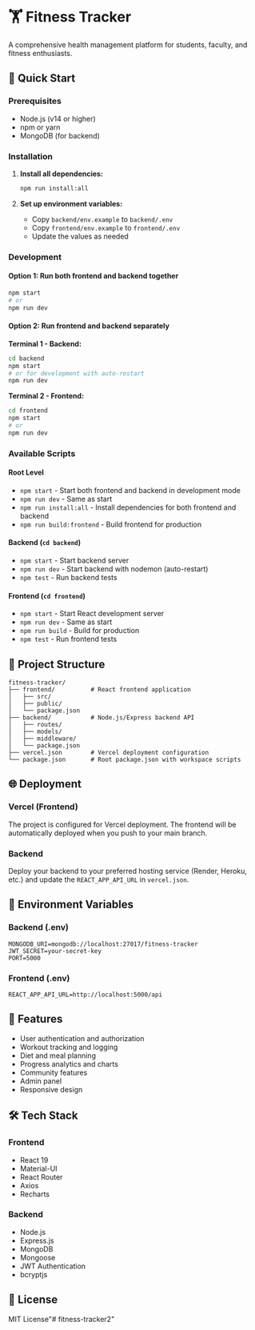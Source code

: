# 🏋️ Fitness Tracker

A comprehensive health management platform for students, faculty, and fitness enthusiasts.

## 🚀 Quick Start

### Prerequisites
- Node.js (v14 or higher)
- npm or yarn
- MongoDB (for backend)

### Installation

1. **Install all dependencies:**
   ```bash
   npm run install:all
   ```

2. **Set up environment variables:**
   - Copy `backend/env.example` to `backend/.env`
   - Copy `frontend/env.example` to `frontend/.env`
   - Update the values as needed

### Development

#### Option 1: Run both frontend and backend together
```bash
npm start
# or
npm run dev
```

#### Option 2: Run frontend and backend separately

**Terminal 1 - Backend:**
```bash
cd backend
npm start
# or for development with auto-restart
npm run dev
```

**Terminal 2 - Frontend:**
```bash
cd frontend
npm start
# or
npm run dev
```

### Available Scripts

#### Root Level
- `npm start` - Start both frontend and backend in development mode
- `npm run dev` - Same as start
- `npm run install:all` - Install dependencies for both frontend and backend
- `npm run build:frontend` - Build frontend for production

#### Backend (`cd backend`)
- `npm start` - Start backend server
- `npm run dev` - Start backend with nodemon (auto-restart)
- `npm test` - Run backend tests

#### Frontend (`cd frontend`)
- `npm start` - Start React development server
- `npm run dev` - Same as start
- `npm run build` - Build for production
- `npm test` - Run frontend tests

## 📁 Project Structure

```
fitness-tracker/
├── frontend/          # React frontend application
│   ├── src/
│   ├── public/
│   └── package.json
├── backend/           # Node.js/Express backend API
│   ├── routes/
│   ├── models/
│   ├── middleware/
│   └── package.json
├── vercel.json        # Vercel deployment configuration
└── package.json       # Root package.json with workspace scripts
```

## 🌐 Deployment

### Vercel (Frontend)
The project is configured for Vercel deployment. The frontend will be automatically deployed when you push to your main branch.

### Backend
Deploy your backend to your preferred hosting service (Render, Heroku, etc.) and update the `REACT_APP_API_URL` in `vercel.json`.

## 🔧 Environment Variables

### Backend (.env)
```
MONGODB_URI=mongodb://localhost:27017/fitness-tracker
JWT_SECRET=your-secret-key
PORT=5000
```

### Frontend (.env)
```
REACT_APP_API_URL=http://localhost:5000/api
```

## 📱 Features

- User authentication and authorization
- Workout tracking and logging
- Diet and meal planning
- Progress analytics and charts
- Community features
- Admin panel
- Responsive design

## 🛠️ Tech Stack

### Frontend
- React 19
- Material-UI
- React Router
- Axios
- Recharts

### Backend
- Node.js
- Express.js
- MongoDB
- Mongoose
- JWT Authentication
- bcryptjs

## 📄 License

MIT License"# fitness-tracker2" 
